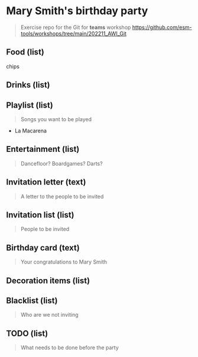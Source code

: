 # Mary Smith's birthday party
> Exercise repo for the Git for **teams** workshop https://github.com/esm-tools/workshops/tree/main/202211_AWI_Git

## Food (list)

chips

## Drinks (list)


## Playlist (list)
> Songs you want to be played

- La Macarena

## Entertainment (list)
> Dancefloor? Boardgames? Darts?


## Invitation letter (text)
> A letter to the people to be invited


## Invitation list (list)
> People to be invited


## Birthday card (text)
> Your congratulations to Mary Smith

## Decoration items (list)


## Blacklist (list)
> Who are we not inviting


## TODO (list)
> What needs to be done before the party


